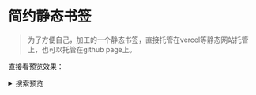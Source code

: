  

# 简约静态书签

> 为了方便自己，加工的一个静态书签，直接托管在vercel等静态网站托管上，也可以托管在github page上。

直接看预览效果：

<details>
  <summary>搜索预览</summary>
  ![搜索](images/1.gif)
</details>




